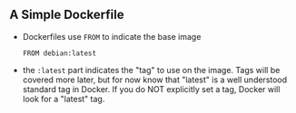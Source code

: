 
## A Simple Dockerfile

* Dockerfiles use `FROM` to indicate the base image

	```
	FROM debian:latest

	```
	
* the `:latest` part indicates the "tag" to use on the image.  Tags will be covered more later, but for now know that "latest" is a well understood standard tag in Docker.  If you do NOT explicitly set a tag, Docker will look for a "latest" tag.  


